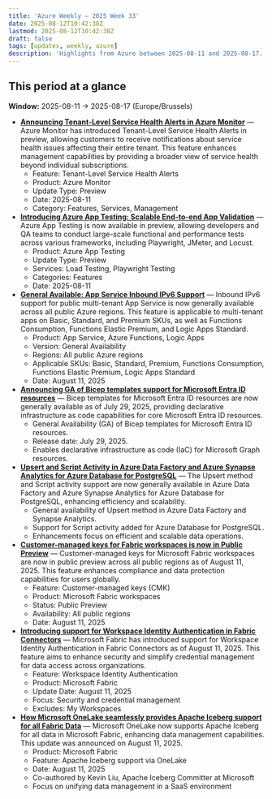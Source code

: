 ```yaml
---
title: 'Azure Weekly – 2025 Week 33'
date: 2025-08-12T10:42:38Z
lastmod: 2025-08-12T10:42:38Z
draft: false
tags: [updates, weekly, azure]
description: 'Highlights from Azure between 2025-08-11 and 2025-08-17.'
---
```

## This period at a glance

**Window:** 2025-08-11 → 2025-08-17 (Europe/Brussels)

- **[Announcing Tenant-Level Service Health Alerts in Azure Monitor](<https://azure.microsoft.com/updates?id=499776>)** — Azure Monitor has introduced Tenant-Level Service Health Alerts in preview, allowing customers to receive notifications about service health issues affecting their entire tenant. This feature enhances management capabilities by providing a broader view of service health beyond individual subscriptions.
  - Feature: Tenant-Level Service Health Alerts
  - Product: Azure Monitor
  - Update Type: Preview
  - Date: 2025-08-11
  - Category: Features, Services, Management
- **[Introducing Azure App Testing: Scalable End-to-end App Validation](<https://azure.microsoft.com/updates?id=500203>)** — Azure App Testing is now available in preview, allowing developers and QA teams to conduct large-scale functional and performance tests across various frameworks, including Playwright, JMeter, and Locust.
  - Product: Azure App Testing
  - Update Type: Preview
  - Services: Load Testing, Playwright Testing
  - Categories: Features
  - Date: 2025-08-11
- **[General Available: App Service Inbound IPv6 Support](<https://azure.microsoft.com/updates?id=499998>)** — Inbound IPv6 support for public multi-tenant App Service is now generally available across all public Azure regions. This feature is applicable to multi-tenant apps on Basic, Standard, and Premium SKUs, as well as Functions Consumption, Functions Elastic Premium, and Logic Apps Standard.
  - Product: App Service, Azure Functions, Logic Apps
  - Version: General Availability
  - Regions: All public Azure regions
  - Applicable SKUs: Basic, Standard, Premium, Functions Consumption, Functions Elastic Premium, Logic Apps Standard
  - Date: August 11, 2025
- **[Announcing GA of Bicep templates support for Microsoft Entra ID resources](https://devblogs.microsoft.com/identity/bicep-templates-for-microsoft-entra-id-resources-is-ga/)** — Bicep templates for Microsoft Entra ID resources are now generally available as of July 29, 2025, providing declarative infrastructure as code capabilities for core Microsoft Entra ID resources.
  - General Availability (GA) of Bicep templates for Microsoft Entra ID resources.
  - Release date: July 29, 2025.
  - Enables declarative infrastructure as code (IaC) for Microsoft Graph resources.
- **[Upsert and Script Activity in Azure Data Factory and Azure Synapse Analytics for Azure Database for PostgreSQL](<https://azure.microsoft.com/updates?id=499748>)** — The Upsert method and Script activity support are now generally available in Azure Data Factory and Azure Synapse Analytics for Azure Database for PostgreSQL, enhancing efficiency and scalability.
  - General availability of Upsert method in Azure Data Factory and Synapse Analytics.
  - Support for Script activity added for Azure Database for PostgreSQL.
  - Enhancements focus on efficient and scalable data operations.
- **[Customer-managed keys for Fabric workspaces is now in Public Preview](https://blog.fabric.microsoft.com/en-US/blog/customer-managed-keys-for-fabric-workspaces-available-in-all-public-regions-now-preview/)** — Customer-managed keys for Microsoft Fabric workspaces are now in public preview across all public regions as of August 11, 2025. This feature enhances compliance and data protection capabilities for users globally.
  - Feature: Customer-managed keys (CMK)
  - Product: Microsoft Fabric workspaces
  - Status: Public Preview
  - Availability: All public regions
  - Date: August 11, 2025
- **[Introducing support for Workspace Identity Authentication in Fabric Connectors](https://blog.fabric.microsoft.com/en-US/blog/announcing-support-for-workspace-identity-authentication-in-new-fabric-connectors-and-for-dataflow-gen2/)** — Microsoft Fabric has introduced support for Workspace Identity Authentication in Fabric Connectors as of August 11, 2025. This feature aims to enhance security and simplify credential management for data access across organizations.
  - Feature: Workspace Identity Authentication
  - Product: Microsoft Fabric
  - Update Date: August 11, 2025
  - Focus: Security and credential management
  - Excludes: My Workspaces
- **[How Microsoft OneLake seamlessly provides Apache Iceberg support for all Fabric Data](https://blog.fabric.microsoft.com/en-US/blog/how-to-access-your-microsoft-fabric-tables-in-apache-iceberg-format/)** — Microsoft OneLake now supports Apache Iceberg for all data in Microsoft Fabric, enhancing data management capabilities. This update was announced on August 11, 2025.
  - Product: Microsoft Fabric
  - Feature: Apache Iceberg support via OneLake
  - Date: August 11, 2025
  - Co-authored by Kevin Liu, Apache Iceberg Committer at Microsoft
  - Focus on unifying data management in a SaaS environment

